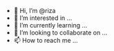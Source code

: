 - 👋 Hi, I’m @riza
- 👀 I’m interested in ...
- 🌱 I’m currently learning ...
- 💞️ I’m looking to collaborate on ...
- 📫 How to reach me ...

<!---
lhatzivan/lhatzivan is a ✨ special ✨ repository because its `README.md` (this file) appears on your GitHub profile.
You can click the Preview link to take a look at your changes.
--->
